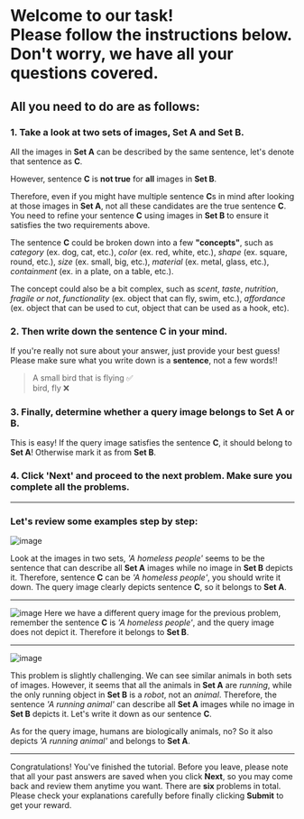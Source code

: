 # Welcome to our task!<br/>Please follow the instructions below.<br/>Don't worry, we have all your questions covered.

## All you need to do are as follows:

### 1. Take a look at two sets of images, Set A and Set B.

All the images in **Set A** can be described by the same sentence, let's denote that sentence as **C**.

However, sentence **C** is **not true** for **all** images in **Set B**. 

Therefore, even if you might have multiple sentence **C**s in mind after looking at those images in **Set A**, not all these candidates are the true sentence **C**. You need to refine your sentence **C** using images in **Set B** to ensure it satisfies the two requirements above.

The sentence **C** could be broken down into a few **"concepts"**, such as *category* (ex. dog, cat, etc.), *color* (ex. red, white, etc.), *shape* (ex. square, round, etc.), *size* (ex. small, big, etc.), *material* (ex. metal, glass, etc.), *containment* (ex. in a plate, on a table, etc.).

The concept could also be a bit complex, such as *scent*, *taste*, *nutrition*, *fragile or not*, *functionality* (ex. object that can fly, swim, etc.), *affordance* (ex. object that can be used to cut, object that can be used as a hook, etc).

### 2. Then write down the sentence **C** in your mind.

If you're really not sure about your answer, just provide your best guess! Please make sure what you write down is a **sentence**, not a few words!!

> A small bird that is flying ✅<br/>bird, fly ❌

### 3. Finally, determine whether a query image belongs to Set A or B.

This is easy! If the query image satisfies the sentence **C**, it should belong to **Set A**! Otherwise mark it as from **Set B**.

### 4. Click 'Next' and proceed to the next problem. Make sure you complete all the problems.

---

### Let's review some examples step by step:

![image](https://bongard-ow.s3.ap-northeast-2.amazonaws.com/images/tutorial/00_A.jpg)
  
Look at the images in two sets, *'A homeless people'* seems to be the sentence that can describe all **Set A** images while no image in **Set B** depicts it.
Therefore, sentence **C** can be *'A homeless people'*, you should write it down.
The query image clearly depicts sentence **C**, so it belongs to **Set A**.

---

![image](https://bongard-ow.s3.ap-northeast-2.amazonaws.com/images/tutorial/00_B.jpg)
Here we have a different query image for the previous problem, remember the sentence **C** is *'A homeless people'*, and the query image does not depict it. Therefore it belongs to **Set B**.

---

![image](https://bongard-ow.s3.ap-northeast-2.amazonaws.com/images/tutorial/01_A.jpg)

This problem is slightly challenging. We can see similar animals in both sets of images. However, it seems that all the animals in **Set A** are *running*, while the only running object in **Set B** is a *robot*, not an *animal*. Therefore, the sentence *'A running animal'* can describe all **Set A** images while no image in **Set B** depicts it. Let's write it down as our sentence **C**.

As for the query image, humans are biologically animals, no? So it also depicts *'A running animal'* and belongs to **Set A**.

---

Congratulations! You've finished the tutorial. Before you leave, please note that all your past answers are saved when you click **Next**, so you may come back and review them anytime you want. There are **six** problems in total. Please check your explanations carefully before finally clicking **Submit** to get your reward.
